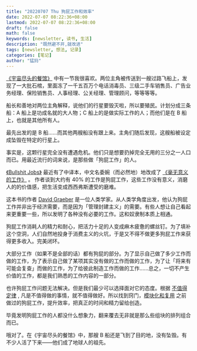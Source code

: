 ```yaml
---
title: "20220707 Thu 狗屁工作和效率"
date: 2022-07-07 08:22:36+08:00
lastmod: 2022-07-07 08:22:36+08:00
draft: false
math: false
keywords: [newsletter, 读书, 生活]
description: "既然避不开,就改进"
tags: [newsletter, 想法, 记录]
categories: [笔记]
author: "猛犸"
---
```


[《宇宙尽头的餐馆》](https://book.douban.com/subject/10488563/) 中有一节我很喜欢。两位主角被传送到一艘过路飞船上，发现了一大批石棺，里面冻了一千五百万个电话消毒员、三级二手车销售员、广告业务经理、保险销售员、人事经理、公关经理、管理顾问，等等等等。

船长和善地对两位主角解释，说他们的行星要毁灭啦，所以要殖民。计划分成三条船：A 船上是功成名就的大人物；C 船上的是做实际工作的人；而他们是在 B 船上，也就是其他所有人。

最先出发的是 B 船……而其他两艘船没有跟上来。主角们随后发现，这艘船被设定成坠毁在特定的行星上。

事实是，这颗行星完全没有遭遇危机。他们只是想要扔掉完全无用的三分之一人口而已。用最近流行的词来说，是那些做「狗屁工作」的人。

[《Bullshit Jobs》](https://book.douban.com/subject/30205897/) 最近有了中译本，中文名委婉（而必然地）地改成了 [《毫无意义的工作》](https://book.douban.com/subject/35929434/) 。 作者谈到大约有 40% 的工作是狗屁工作，这些工作没有意义，消磨人的的价值感，把生活变成西西弗斯遭受的磨难。

这本书的作者 [David Graeber](https://davidgraeber.org/) 是一位人类学家。从人类学角度出发，他认为狗屁工作并非出于经济需要，而是因为「管理封建主义」的需要。有些人想让自己看起来更重要一些，所以发明了各种没有必要的工作。这和奴隶制本质上相通。

狗屁工作消耗人的精力和耐心，把活力十足的人变成麻木疲惫的螺丝钉。为了填补这个空洞，人们自然地投身于消费主义的火坑，于是又不得不做更多狗屁工作来获得更多收入。完美闭环。

大部分工作（如果不是全部的话）都有狗屁的部分。为了显示自己做了多少工作而做的工作，为了表示自己做了某项其实没有做的工作而做的工作，为了让「将来有可能会复查」而做的工作，为了给彼此制造工作而做的工作……总之，一切不产生价值的工作，都是我们熟悉的工作内容的一部分。

也许狗屁工作问题无法解决。但是我们最少可以选择面对它的态度。根据 [不值得定律](http://scitech.people.com.cn/n/2014/1021/c1057-25872608.html) , 凡是不值得做的事情，就不值得做好。所以找到窍门，[模块化和复用](https://yemengma.cn/post/22w15-review/) 之前做过的狗屁工作，提升效率，把真正的时间和精力留给创造。

毕竟发明狗屁工作的人都没什么想象力，翻来覆去无非就是那么些组块的排列组合而已。

哦对了。在《宇宙尽头的餐馆》中，那艘 B 船还是飞到了目的地，没有坠毁。有不少人活了下来——他们成了地球人的祖先。

